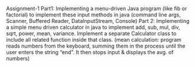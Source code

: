Assignment-1
Part1: Implementing a menu-driven Java program (like fib or factorial)
to implement these input methods in java (command line args, Scanner, Buffered Reader,
DataInputStream, Console)
Part 2: Implementing a simple menu driven calculator in java to implement add, sub, mul, div, sqrt,
power, mean, variance. Implement a separate Calculator class to include all related function inside
that class. (mean calculation: program reads numbers from the keyboard, summing them in the
process until the user enters the string “end”. It then stops input & displays the avg. of numbers)
